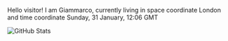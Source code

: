 Hello visitor! I am Giammarco, currently living in space coordinate London and time coordinate Sunday, 31 January, 12:06 GMT

![GitHub Stats](https://github-readme-stats.vercel.app/api?username=grcasanova)
